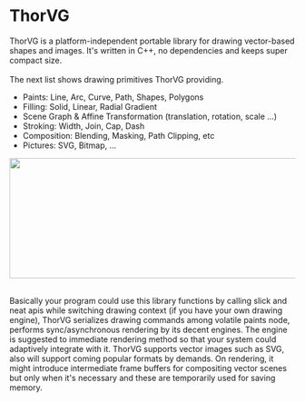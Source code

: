 # ThorVG

ThorVG is a platform-independent portable library for drawing vector-based shapes and images. It's written in C++, no dependencies and keeps super compact size. <br />
<br />
The next list shows drawing primitives ThorVG providing.<br />
 - Paints: Line, Arc, Curve, Path, Shapes, Polygons
 - Filling: Solid, Linear, Radial Gradient
 - Scene Graph & Affine Transformation (translation, rotation, scale ...)
 - Stroking: Width, Join, Cap, Dash
 - Composition: Blending, Masking, Path Clipping, etc
 - Pictures: SVG, Bitmap, ... 
<p align="center">
  <img width="930" height="212" src="https://github.com/Samsung/thorvg/blob/master/res/example_primitives.png">
</p>
<br />
Basically your program could use this library functions by calling slick and neat apis while switching drawing context (if you have your own drawing engine), ThorVG serializes drawing commands among volatile paints node, performs sync/asynchronous rendering by its decent engines. The engine is suggested to immediate rendering method so that your system could adaptively integrate with it. ThorVG supports vector images such as SVG, also will support coming popular formats by demands. On rendering, it might introduce intermediate frame buffers for compositing vector scenes but only when it's necessary and these are temporarily used for saving memory.
<br />
